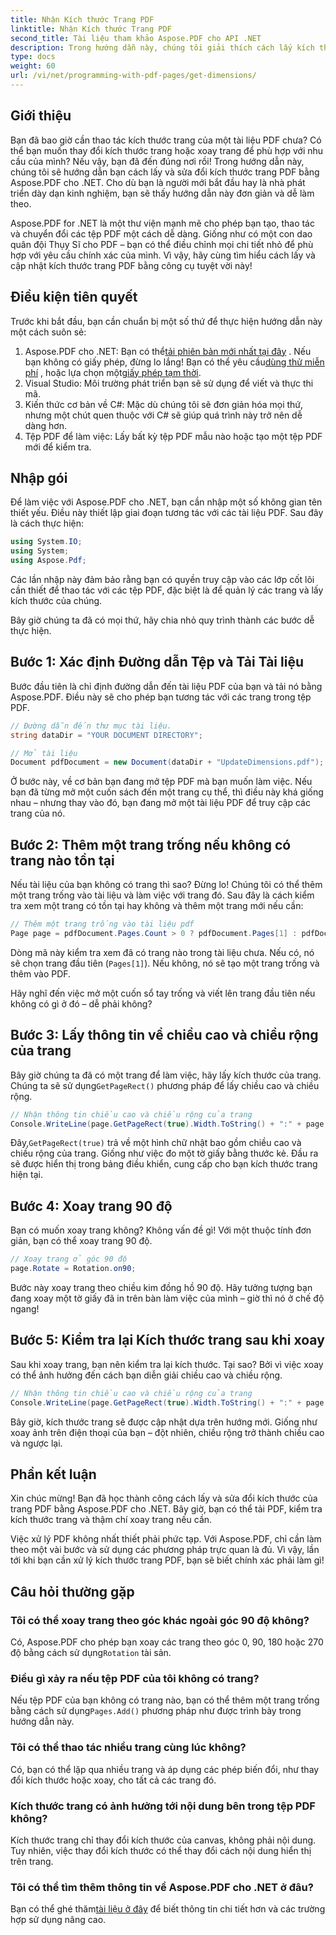 ```yaml
---
title: Nhận Kích thước Trang PDF
linktitle: Nhận Kích thước Trang PDF
second_title: Tài liệu tham khảo Aspose.PDF cho API .NET
description: Trong hướng dẫn này, chúng tôi giải thích cách lấy kích thước trang PDF và thực hiện thao tác bằng Aspose.PDF cho .NET. Các bước chi tiết được cung cấp để hướng dẫn bạn thực hiện quy trình.
type: docs
weight: 60
url: /vi/net/programming-with-pdf-pages/get-dimensions/
---
```

## Giới thiệu

Bạn đã bao giờ cần thao tác kích thước trang của một tài liệu PDF chưa? Có thể bạn muốn thay đổi kích thước trang hoặc xoay trang để phù hợp với nhu cầu của mình? Nếu vậy, bạn đã đến đúng nơi rồi! Trong hướng dẫn này, chúng tôi sẽ hướng dẫn bạn cách lấy và sửa đổi kích thước trang PDF bằng Aspose.PDF cho .NET. Cho dù bạn là người mới bắt đầu hay là nhà phát triển dày dạn kinh nghiệm, bạn sẽ thấy hướng dẫn này đơn giản và dễ làm theo.

Aspose.PDF for .NET là một thư viện mạnh mẽ cho phép bạn tạo, thao tác và chuyển đổi các tệp PDF một cách dễ dàng. Giống như có một con dao quân đội Thụy Sĩ cho PDF – bạn có thể điều chỉnh mọi chi tiết nhỏ để phù hợp với yêu cầu chính xác của mình. Vì vậy, hãy cùng tìm hiểu cách lấy và cập nhật kích thước trang PDF bằng công cụ tuyệt vời này!

## Điều kiện tiên quyết

Trước khi bắt đầu, bạn cần chuẩn bị một số thứ để thực hiện hướng dẫn này một cách suôn sẻ:

1.  Aspose.PDF cho .NET: Bạn có thể[tải phiên bản mới nhất tại đây](https://releases.aspose.com/pdf/net/) . Nếu bạn không có giấy phép, đừng lo lắng! Bạn có thể yêu cầu[dùng thử miễn phí](https://releases.aspose.com/) , hoặc lựa chọn một[giấy phép tạm thời](https://purchase.aspose.com/temporary-license/).
2. Visual Studio: Môi trường phát triển bạn sẽ sử dụng để viết và thực thi mã.
3. Kiến thức cơ bản về C#: Mặc dù chúng tôi sẽ đơn giản hóa mọi thứ, nhưng một chút quen thuộc với C# sẽ giúp quá trình này trở nên dễ dàng hơn.
4. Tệp PDF để làm việc: Lấy bất kỳ tệp PDF mẫu nào hoặc tạo một tệp PDF mới để kiểm tra.

## Nhập gói

Để làm việc với Aspose.PDF cho .NET, bạn cần nhập một số không gian tên thiết yếu. Điều này thiết lập giai đoạn tương tác với các tài liệu PDF. Sau đây là cách thực hiện:

```csharp
using System.IO;
using System;
using Aspose.Pdf;
```

Các lần nhập này đảm bảo rằng bạn có quyền truy cập vào các lớp cốt lõi cần thiết để thao tác với các tệp PDF, đặc biệt là để quản lý các trang và lấy kích thước của chúng.

Bây giờ chúng ta đã có mọi thứ, hãy chia nhỏ quy trình thành các bước dễ thực hiện.

## Bước 1: Xác định Đường dẫn Tệp và Tải Tài liệu

Bước đầu tiên là chỉ định đường dẫn đến tài liệu PDF của bạn và tải nó bằng Aspose.PDF. Điều này sẽ cho phép bạn tương tác với các trang trong tệp PDF.

```csharp
// Đường dẫn đến thư mục tài liệu.
string dataDir = "YOUR DOCUMENT DIRECTORY";

// Mở tài liệu
Document pdfDocument = new Document(dataDir + "UpdateDimensions.pdf");
```

Ở bước này, về cơ bản bạn đang mở tệp PDF mà bạn muốn làm việc. Nếu bạn đã từng mở một cuốn sách đến một trang cụ thể, thì điều này khá giống nhau – nhưng thay vào đó, bạn đang mở một tài liệu PDF để truy cập các trang của nó.

## Bước 2: Thêm một trang trống nếu không có trang nào tồn tại

Nếu tài liệu của bạn không có trang thì sao? Đừng lo! Chúng tôi có thể thêm một trang trống vào tài liệu và làm việc với trang đó. Sau đây là cách kiểm tra xem một trang có tồn tại hay không và thêm một trang mới nếu cần:

```csharp
// Thêm một trang trống vào tài liệu pdf
Page page = pdfDocument.Pages.Count > 0 ? pdfDocument.Pages[1] : pdfDocument.Pages.Add();
```

Dòng mã này kiểm tra xem đã có trang nào trong tài liệu chưa. Nếu có, nó sẽ chọn trang đầu tiên (`Pages[1]`). Nếu không, nó sẽ tạo một trang trống và thêm vào PDF.

Hãy nghĩ đến việc mở một cuốn sổ tay trống và viết lên trang đầu tiên nếu không có gì ở đó – dễ phải không?

## Bước 3: Lấy thông tin về chiều cao và chiều rộng của trang

 Bây giờ chúng ta đã có một trang để làm việc, hãy lấy kích thước của trang. Chúng ta sẽ sử dụng`GetPageRect()` phương pháp để lấy chiều cao và chiều rộng.

```csharp
// Nhận thông tin chiều cao và chiều rộng của trang
Console.WriteLine(page.GetPageRect(true).Width.ToString() + ":" + page.GetPageRect(true).Height.ToString());
```

 Đây,`GetPageRect(true)` trả về một hình chữ nhật bao gồm chiều cao và chiều rộng của trang. Giống như việc đo một tờ giấy bằng thước kẻ. Đầu ra sẽ được hiển thị trong bảng điều khiển, cung cấp cho bạn kích thước trang hiện tại.

## Bước 4: Xoay trang 90 độ

Bạn có muốn xoay trang không? Không vấn đề gì! Với một thuộc tính đơn giản, bạn có thể xoay trang 90 độ.

```csharp
// Xoay trang ở góc 90 độ
page.Rotate = Rotation.on90;
```

Bước này xoay trang theo chiều kim đồng hồ 90 độ. Hãy tưởng tượng bạn đang xoay một tờ giấy đã in trên bàn làm việc của mình – giờ thì nó ở chế độ ngang!

## Bước 5: Kiểm tra lại Kích thước trang sau khi xoay

Sau khi xoay trang, bạn nên kiểm tra lại kích thước. Tại sao? Bởi vì việc xoay có thể ảnh hưởng đến cách bạn diễn giải chiều cao và chiều rộng.

```csharp
// Nhận thông tin chiều cao và chiều rộng của trang
Console.WriteLine(page.GetPageRect(true).Width.ToString() + ":" + page.GetPageRect(true).Height.ToString());
```

Bây giờ, kích thước trang sẽ được cập nhật dựa trên hướng mới. Giống như xoay ảnh trên điện thoại của bạn – đột nhiên, chiều rộng trở thành chiều cao và ngược lại.


## Phần kết luận

Xin chúc mừng! Bạn đã học thành công cách lấy và sửa đổi kích thước của trang PDF bằng Aspose.PDF cho .NET. Bây giờ, bạn có thể tải PDF, kiểm tra kích thước trang và thậm chí xoay trang nếu cần.

Việc xử lý PDF không nhất thiết phải phức tạp. Với Aspose.PDF, chỉ cần làm theo một vài bước và sử dụng các phương pháp trực quan là đủ. Vì vậy, lần tới khi bạn cần xử lý kích thước trang PDF, bạn sẽ biết chính xác phải làm gì!

## Câu hỏi thường gặp

### Tôi có thể xoay trang theo góc khác ngoài góc 90 độ không?
 Có, Aspose.PDF cho phép bạn xoay các trang theo góc 0, 90, 180 hoặc 270 độ bằng cách sử dụng`Rotation` tài sản.

### Điều gì xảy ra nếu tệp PDF của tôi không có trang?
 Nếu tệp PDF của bạn không có trang nào, bạn có thể thêm một trang trống bằng cách sử dụng`Pages.Add()` phương pháp như được trình bày trong hướng dẫn này.

### Tôi có thể thao tác nhiều trang cùng lúc không?
Có, bạn có thể lặp qua nhiều trang và áp dụng các phép biến đổi, như thay đổi kích thước hoặc xoay, cho tất cả các trang đó.

### Kích thước trang có ảnh hưởng tới nội dung bên trong tệp PDF không?
Kích thước trang chỉ thay đổi kích thước của canvas, không phải nội dung. Tuy nhiên, việc thay đổi kích thước có thể thay đổi cách nội dung hiển thị trên trang.

### Tôi có thể tìm thêm thông tin về Aspose.PDF cho .NET ở đâu?
 Bạn có thể ghé thăm[tài liệu ở đây](https://reference.aspose.com/pdf/net/) để biết thông tin chi tiết hơn và các trường hợp sử dụng nâng cao.
